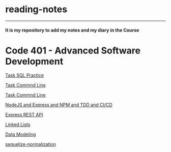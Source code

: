 # reading-notes
---
#### It is my repository  to add my notes and my diary in the Course
# Code 401 - Advanced Software Development

[Task SQL Practice ](sql.md)
</br>

[Task Commnd Line ](command.md)
</br>

[Task Commnd Line ](command.md)
</br>

[NodeJS and Express and NPM and TDD and CI/CD](TDD.md)
</br>

[Express REST API](express.md)
</br>

[Linked Lists](/LinkedLists.md)
</br>

[Data Modeling](/%20dataModelin.md)
</br>


[sequelize-normalization](/sequelize.md)
</br>




